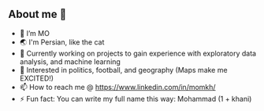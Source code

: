 ## About me 👋

- 🚀 I’m MO
- 🌏 I'm Persian, like the cat
- 🌱 Currently working on projects to gain experience with exploratory data analysis, and machine learning
- 👀 Interested in politics, football, and geography (Maps make me EXCITED!)
- 📫 How to reach me @ https://www.linkedin.com/in/momkh/
- ⚡️ Fun fact: You can write my full name this way: Mohammad (1 + khani)
<!---
MoMkhani/MoMkhani is a ✨ special ✨ repository because its `README.md` (this file) appears on your GitHub profile.
You can click the Preview link to take a look at your changes.
--->
